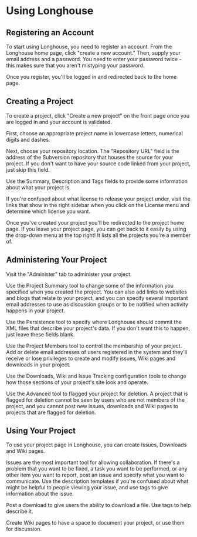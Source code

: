 # Using Longhouse #

## Registering an Account ##

To start using Longhouse, you need to register an account. From the Longhouse home page, click "create a new account." Then, supply your email address and a password. You need to enter your password twice - this makes sure that you aren't mistyping your password.

Once you register, you'll be logged in and redirected back to the home page.

## Creating a Project ##

To create a project, click "Create a new project" on the front page once you are logged in and your account is validated.

First, choose an appropriate project name in lowercase letters, numerical digits and dashes.

Next, choose your repository location. The "Repository URL" field is the address of the Subversion repository that houses the source for your project. If you don't want to have your source code linked from your project, just skip this field.

Use the Summary, Description and Tags fields to provide some information about what your project is.

If you're confused about what license to release your project under, visit the links that show in the right sidebar when you click on the License menu and determine which license you want.

Once you've created your project you'll be redirected to the project home page. If you leave your project page, you can get back to it easily by using the drop-down menu at the top right! It lists all the projects you're a member of.

## Administering Your Project ##

Visit the "Administer" tab to administer your project.

Use the Project Summary tool to change some of the information you specified when you created the project. You can also add links to websites and blogs that relate to your project, and you can specify several important email addresses to use as discussion groups or to be notified when activity happens in your project.

Use the Persistence tool to specify where Longhouse should commit the XML files that describe your project's data. If you don't want this to happen, just leave these fields blank.

Use the Project Members tool to control the membership of your project. Add or delete email addresses of users registered in the system and they'll receive or lose privileges to create and modify issues, Wiki pages and downloads in your project.

Use the Downloads, Wiki and Issue Tracking configuration tools to change how those sections of your project's site look and operate.

Use the Advanced tool to flagged your project for deletion. A project that is flagged for deletion cannot be seen by users who are not members of the project, and you cannot post new issues, downloads and Wiki pages to projects that are flagged for deletion.

## Using Your Project ##

To use your project page in Longhouse, you can create Issues, Downloads and Wiki pages.

Issues are the most important tool for allowing collaboration. If there's a problem that you want to be fixed, a task you want to be performed, or any other item you want to report, post an issue and specify what you want to communicate. Use the description templates if you're confused about what might be helpful to people viewing your issue, and use tags to give information about the issue.

Post a download to give users the ability to download a file. Use tags to help describe it.

Create Wiki pages to have a space to document your project, or use them for discussion.